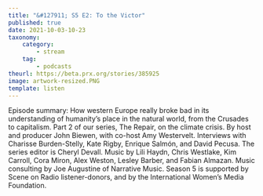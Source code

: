 ```yaml
---
title: "&#127911; S5 E2: To the Victor"
published: true
date: 2021-10-03-10-23
taxonomy:
    category:
        - stream
    tag:
        - podcasts
theurl: https://beta.prx.org/stories/385925
image: artwork-resized.PNG
template: listen
---
```


Episode summary: How western Europe really broke bad in its understanding of humanity&rsquo;s place in the natural world, from the Crusades to capitalism. Part 2 of our series, The Repair, on the climate crisis. By host and producer John Biewen, with co-host Amy Westervelt. Interviews with Charisse Burden-Stelly, Kate Rigby, Enrique Salm&oacute;n, and David Pecusa. The series editor is Cheryl Devall. Music by Lili Haydn, Chris Westlake, Kim Carroll, Cora Miron, Alex Weston, Lesley Barber, and Fabian Almazan. Music consulting by Joe Augustine of Narrative Music. Season 5 is supported by Scene on Radio listener-donors, and by the International Women&rsquo;s Media Foundation.
